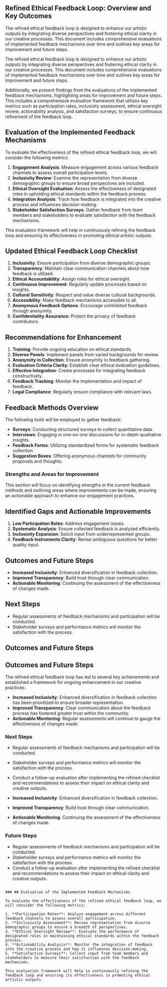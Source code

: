

## Refined Ethical Feedback Loop: Overview and Key Outcomes

The refined ethical feedback loop is designed to enhance our artistic outputs by integrating diverse perspectives and fostering ethical clarity in our creative processes. This document includes comprehensive evaluations of implemented feedback mechanisms over time and outlines key areas for improvement and future steps.

The refined ethical feedback loop is designed to enhance our artistic outputs by integrating diverse perspectives and fostering ethical clarity in our creative processes. This document includes comprehensive evaluations of implemented feedback mechanisms over time and outlines key areas for improvement and future steps.

Additionally, we present findings from the evaluations of the implemented feedback mechanisms, highlighting areas for improvement and future steps. This includes a comprehensive evaluation framework that utilizes key metrics such as participation rates, inclusivity assessment, ethical oversight review, actionability analysis, and satisfaction surveys, to ensure continuous refinement of the feedback loop.

## Evaluation of the Implemented Feedback Mechanisms

To evaluate the effectiveness of the refined ethical feedback loop, we will consider the following metrics:

1. **Engagement Analysis**: Measure engagement across various feedback channels to assess overall participation levels.
2. **Inclusivity Review**: Examine the representation from diverse demographic groups to ensure broad perspectives are included.
3. **Ethical Oversight Evaluation**: Assess the effectiveness of designated roles in upholding ethical standards within the feedback process.
4. **Integration Analysis**: Track how feedback is integrated into the creative process and influences decision-making.
5. **Stakeholder Satisfaction Surveys**: Gather feedback from team members and stakeholders to evaluate satisfaction with the feedback mechanisms.

This evaluation framework will help in continuously refining the feedback loop and ensuring its effectiveness in promoting ethical artistic outputs.

## Updated Ethical Feedback Loop Checklist
1. **Inclusivity**: Ensure participation from diverse demographic groups.
2. **Transparency**: Maintain clear communication channels about how feedback is utilized.
3. **Ethical Accountability**: Assign roles for ethical oversight.
4. **Continuous Improvement**: Regularly update processes based on insights.
5. **Cultural Sensitivity**: Respect and value diverse cultural backgrounds.
6. **Accessibility**: Make feedback mechanisms accessible to all.
7. **Anonymous Feedback Options**: Encourage uninhibited feedback through anonymity.
8. **Confidentiality Assurance**: Protect the privacy of feedback contributors.

## Recommendations for Enhancement
1. **Training**: Provide ongoing education on ethical standards.
2. **Diverse Panels**: Implement panels from varied backgrounds for review.
3. **Anonymity in Collection**: Ensure anonymity in feedback gathering.
4. **Evaluation Criteria Clarity**: Establish clear ethical evaluation guidelines.
5. **Effective Integration**: Create processes for integrating feedback constructively.
6. **Feedback Tracking**: Monitor the implementation and impact of feedback.
7. **Legal Compliance**: Regularly ensure compliance with relevant laws.

## Feedback Methods Overview
The following tools will be employed to gather feedback:
- **Surveys**: Conducting structured surveys to collect quantitative data.
- **Interviews**: Engaging in one-on-one discussions for in-depth qualitative insights.
- **Feedback Forms**: Utilizing standardized forms for systematic feedback collection.
- **Suggestion Boxes**: Offering anonymous channels for community proposals and thoughts.

### Strengths and Areas for Improvement
This section will focus on identifying strengths in the current feedback methods and outlining areas where improvements can be made, ensuring an actionable approach to enhance our engagement practices.

## Identified Gaps and Actionable Improvements
1. **Low Participation Rates**: Address engagement issues.
2. **Systematic Analysis**: Ensure collected feedback is analyzed efficiently.
3. **Inclusivity Expansion**: Solicit input from underrepresented groups.
4. **Feedback Instruments Clarity**: Revise ambiguous questions for better quality input.

## Outcomes and Future Steps
- **Increased Inclusivity**: Enhanced diversification in feedback collection.
- **Improved Transparency**: Build trust through clear communication.
- **Actionable Monitoring**: Continuing the assessment of the effectiveness of changes made.

## Next Steps
- Regular assessments of feedback mechanisms and participation will be conducted.
- Stakeholder surveys and performance metrics will monitor the satisfaction with the process.

## Outcomes and Future Steps

## Outcomes and Future Steps

The refined ethical feedback loop has led to several key achievements and established a framework for ongoing enhancement in our creative practices:

- **Increased Inclusivity**: Enhanced diversification in feedback collection has been prioritized to ensure broader representation.
- **Improved Transparency**: Clear communication about the feedback process has fostered greater trust within the community.
- **Actionable Monitoring**: Regular assessments will continue to gauge the effectiveness of changes made.

### Next Steps
- Regular assessments of feedback mechanisms and participation will be conducted.
- Stakeholder surveys and performance metrics will monitor the satisfaction with the process.
- Conduct a follow-up evaluation after implementing the refined checklist and recommendations to assess their impact on ethical clarity and creative outputs.

- **Increased Inclusivity**: Enhanced diversification in feedback collection.
- **Improved Transparency**: Build trust through clear communication.
- **Actionable Monitoring**: Continuing the assessment of the effectiveness of changes made.

### Future Steps
- Regular assessments of feedback mechanisms and participation will be conducted.
- Stakeholder surveys and performance metrics will monitor the satisfaction with the process.
- Conduct a follow-up evaluation after implementing the refined checklist and recommendations to assess their impact on ethical clarity and creative outputs.
```

### ## Evaluation of the Implemented Feedback Mechanisms

To evaluate the effectiveness of the refined ethical feedback loop, we will consider the following metrics:

1. **Participation Rates**: Analyze engagement across different feedback channels to assess overall participation.
2. **Inclusivity Assessment**: Review representation from diverse demographic groups to ensure a breadth of perspectives.
3. **Ethical Oversight Review**: Evaluate the performance of designated roles in maintaining ethical standards within the feedback process.
4. **Actionability Analysis**: Monitor the integration of feedback into the creative process and how it influences decision-making.
5. **Satisfaction Surveys**: Collect input from team members and stakeholders to measure their satisfaction with the feedback mechanisms.

This evaluation framework will help in continuously refining the feedback loop and ensuring its effectiveness in promoting ethical artistic outputs.